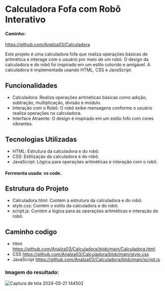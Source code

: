 # Calculadora Fofa com Robô Interativo

#### Caminho:

https://github.com/AnaIza03/Calculadora

Este projeto é uma calculadora fofa que realiza operações básicas de aritmética e interage com o usuário por meio de um robô. 
O design da calculadora e do robô foi inspirado em um estilo colorido e amigável. A calculadora é implementada usando HTML, CSS e JavaScript.

## Funcionalidades

- Calculadora: Realiza operações aritméticas básicas como adição, subtração, multiplicação, divisão e módulo.
- Interação com o Robô: O robô exibe mensagens conforme o usuário realiza operações na calculadora.
- Interface Atraente: O design é inspirado em um estilo fofo com cores vibrantes.

## Tecnologias Utilizadas

- HTML: Estrutura da calculadora e do robô.
- CSS: Estilização da calculadora e do robô.
- JavaScript: Lógica para operações aritméticas e interação com o robô.

#### Ferrmenta usada: vs code.

## Estrutura do Projeto

- Calculadora.html: Contém a estrutura da calculadora e do robô.
- style.css: Contém o estilo da calculadora e do robô.
- script.js: Contém a lógica para as operações aritméticas e interação do robô.


## Caminho codigo

- Html
https://github.com/AnaIza03/Calculadora/blob/main/Calculadora.html
- CSS
https://github.com/AnaIza03/Calculadora/blob/main/style.css
- JavaScript
https://github.com/AnaIza03/Calculadora/blob/main/script.js



### Imagem do resultado:
![Captura de tela 2024-05-21 144502](https://github.com/AnaIza03/Calculadora/assets/166559804/db8e9c2a-981d-4222-8773-bb76aa22d0b5)
